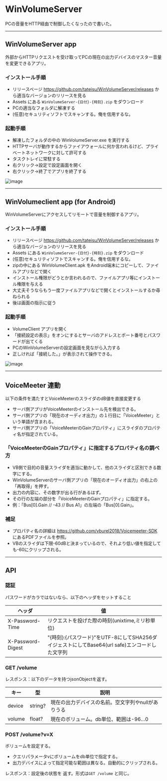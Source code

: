 # WinVolumeServer

PCの音量をHTTP経由で制御したくなったので書いた。

----
## WinVolumeServer app
外部からHTTPリクエストを受け取ってPCの現在の出力デバイスのマスター音量を変更できるアプリ。

### インストール手順
- リリースページ https://github.com/tateisu/WinVolumeServer/releases から適当なバージョンのリリースを見る
- Assets にある `WinVolumeServer-{日付}-{時刻}.zip` をダウンロード
- PCの適当なフォルダに解凍する
- (任意)セキュリティソフトでスキャンする。俺を信用するな。

### 起動手順
- 解凍したフォルダの中の WinVolumeServer.exe を実行する
- HTTPサーバが動作するからファイアウォールに何か言われるけど、プライベートネットワークに対して許可する
- タスクトレイに常駐する
- 右クリック→設定で設定画面を開く
- 右クリック→終了でアプリを終了する

![image](https://user-images.githubusercontent.com/333944/228392744-ee6d2328-5bfb-4ed7-948c-00f68b3aba03.png)

----
## WinVolumeclient app (for Android)
WinVolumeServerにアクセスしてリモートで音量を制御するアプリ。

### インストール手順
- リリースページ https://github.com/tateisu/WinVolumeServer/releases から適当なバージョンのリリースを見る
- Assets にある `WinVolumeServer-{日付}-{時刻}.zip` をダウンロード
- (任意)セキュリティソフトでスキャンする。俺を信用するな。
- zipの中にある WinVolumeClient.apk をAndroid端末にコピーして、ファイルアプリなどで開く
- インストール権限がどうとか言われるので、ファイルアプリ等にインストール権限を与える
- 大丈夫そうならもう一度ファイルアプリなどで開くとインストールするか尋ねられる
- 後は画面の指示に従う

### 起動手順
- VolumeClient アプリを開く
- 「接続設定の表示」をオンにするとサーバのアドレスとポート番号とパスワードが出てくる
- PCのWinVolumeServerの設定画面を見ながら入力する
- 正しければ「接続した。」が表示されて操作できる。

![image](https://user-images.githubusercontent.com/333944/138828874-76e4aefb-ec14-4890-95b7-c3baef87b110.png)

----
## VoiceMeeter 連動

以下の条件を満たすとVoiceMeeterのスライダのdB値を直接変更する
- サーバ側アプリがVoiceMeeterのインストール先を検出できる。
- サーバ側アプリの「現在のオーディオ出力」の１行目に「VoiceMeeter」という単語が含まれる。
- サーバ側アプリの「VoiceMeeterのGainプロパティ」にスライダのプロパティ名が指定されている。

### 「VoiceMeeterのGainプロパティ」に指定するプロパティ名の調べ方
- VB側で目的の音量スライダを適当に動かして、他のスライダと区別できる数字にする。
- WinVolumeServerのサーバ側アプリの「現在のオーディオ出力」の右上の「再取得」を押す。
- 出力の内容に、その数字が出る行があるはず。
- その行の左端の部分を「VoiceMeeterのGainプロパティ」に指定する。
- 例：「Bus[0].Gain // -43 // Bus A1」の左端の「Bus[0].Gain」。

### 補足
- プロパティ名の詳細は https://github.com/vburel2018/Voicemeeter-SDK にあるPDFファイルを参照。
- VBのスライダは下限-60dBと決まっているので、それより低い値を指定しても-60にクリップされる。

----
## API

### 認証
パスワードがカラではないなら、以下のヘッダをセットすること

|ヘッダ|値|
|--|--|
|X-Password-Time|リクエストを投げた際の時刻(unixtime,ミリ秒単位)|
|X-Password-Digest|"{時刻}:{パスワード}"をUTF-8にしてSHA256ダイジェストにしてBase64(url safe)エンコードした文字列|

### GET /volume

レスポンス：以下のデータを持つjsonObjectを返す。

|キー|型|説明|
|--|--|--|
|device|string?|現在の出力デバイスの名前。空文字列やnullがありうる|
|volume|float?|現在のボリューム。db単位、範囲は-96…0|

### POST /volume?v=X
ボリュームを設定する。
- クエリパラメータvにボリュームをdb単位で指定する。
- 出力デバイスによって指定可能な範囲は異なる。自動的にクリップされる。

レスポンス：設定後の状態を 返す。形式は`GET /volume` と同じ。
